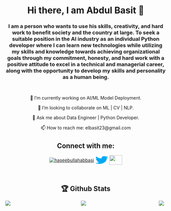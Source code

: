 <h1 align="center">Hi there, I am Abdul Basit 👋</h1>
<h3 align="center" >I am a person who wants to use his skills, creativity, and hard work to benefit society and the country at large. To seek a suitable position in the AI industry as an individual Python developer where I can learn new technologies while utilizing my skills and knowledge towards achieving organizational goals through my commitment, honesty, and hard work with a positive attitude to excel in a technical and managerial career, along with the opportunity to develop my skills and personality as a human being.</h3>
<br/>

<p align='center'> 🔭 I’m currently working on AI/ML Model Deployment. </p>
<p align='center'> 👯 I’m looking to collaborate on ML | CV | NLP. </p>
<p align='center'> 💬 Ask me about Data Engineer | Python Developer. </p>
<p align='center'>  📫 How to reach me: elbasit23@gmail.com</p>

<h2 align="center">Connect with me:</h2>
<p align="center">
  <a href="https://linkedin.com/in/engineerbasit" target="blank"><img align="center" src="https://raw.githubusercontent.com/rahuldkjain/github-profile-readme-generator/master/src/images/icons/Social/linked-in-alt.svg" alt="haseebullahabbasi" height="30" width="40" /></a>
<a href="https://twitter.com/abdul_elbasit" target="blank"><img align="center" src="./img/twitter.svg" height="30" width="40" /></a>
<a href="https://discord.gg/engineerbasit" target="blank"><img align="center" src="https://raw.githubusercontent.com/rahuldkjain/github-profile-readme-generator/master/src/images/icons/Social/discord.svg" height="30" width="40" /></a>
</p>
<br>


  <!-- Skills: Python | Linux | AI | ML | EDA | C++ -->
  
<h2 align="center">🏆 Github Stats</h2>

<p align="center">
<img align='left' width='47%' src="https://github-readme-stats.vercel.app/api?username=engineerbasit&theme=transparent_icons=true"/>
<img align='left' width='47%'  src="https://github-readme-streak-stats.herokuapp.com?user=engineerbasit&theme=dark" />
<img src="https://github-readme-stats.vercel.app/api/top-langs/?username=engineerbasit&layout=compact" width="45%" />
</p>

<!---
engineerbasit/engineerbasit is a ✨ special ✨ repository because its `README.md` (this file) appears on your GitHub profile.
You can click the Preview link to take a look at your changes.
--->
